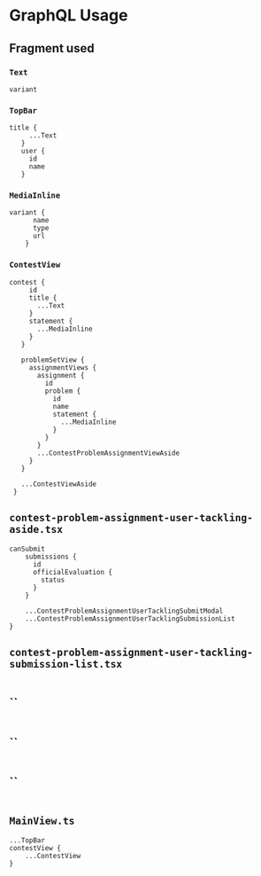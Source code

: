# GraphQL Usage

## Fragment used

 ### `Text`
```
variant
```

 ### `TopBar`
 ```
title {
      ...Text
    }
    user {
      id
      name
    }
```

### `MediaInline`
```
variant {
      name
      type
      url
    }
```


 ### `ContestView`
 ```
contest {
      id
      title {
        ...Text
      }
      statement {
        ...MediaInline
      }
    }

    problemSetView {
      assignmentViews {
        assignment {
          id
          problem {
            id
            name
            statement {
              ...MediaInline
            }
          }
        }
        ...ContestProblemAssignmentViewAside
      }
    }

    ...ContestViewAside
  }
```


## `contest-problem-assignment-user-tackling-aside.tsx`
```
canSubmit
    submissions {
      id
      officialEvaluation {
        status
      }
    }

    ...ContestProblemAssignmentUserTacklingSubmitModal
    ...ContestProblemAssignmentUserTacklingSubmissionList
}
```

## `contest-problem-assignment-user-tackling-submission-list.tsx`
```

```

## ``
```

```

## ``
```

```

## ``
```

```

## `MainView.ts`
```
...TopBar
contestView {
    ...ContestView
}
```


